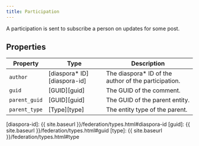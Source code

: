 ```yaml
---
title: Participation
---
```


A participation is sent to subscribe a person on updates for some post.

## Properties

| Property      | Type                         | Description                                           |
| ------------- | ---------------------------- | ----------------------------------------------------- |
| `author`      | [diaspora\* ID][diaspora-id] | The diaspora\* ID of the author of the participation. |
| `guid`        | [GUID][guid]                 | The GUID of the comment.                              |
| `parent_guid` | [GUID][guid]                 | The GUID of the parent entity.                        |
| `parent_type` | [Type][type]                 | The entity type of the parent.                        |

[diaspora-id]: {{ site.baseurl }}/federation/types.html#diaspora-id
[guid]: {{ site.baseurl }}/federation/types.html#guid
[type]: {{ site.baseurl }}/federation/types.html#type
